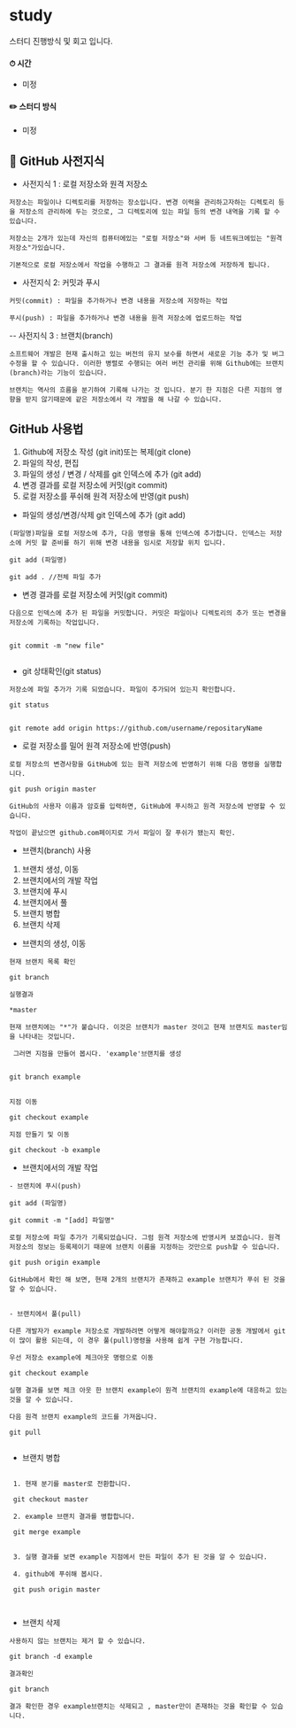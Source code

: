 # study

스터디 진행방식 및 회고 입니다.


#### ⏱ 시간

- 미정

#### ✏️ 스터디 방식

- 미정



## 📖  GitHub 사전지식

- 사전지식 1 : 로컬 저장소와 원격 저장소

```
저장소는 파일이나 디렉토리를 저장하는 장소입니다. 변경 이력을 관리하고자하는 디렉토리 등을 저장소의 관리하에 두는 것으로, 그 디렉토리에 있는 파일 등의 변경 내역을 기록 할 수 있습니다.

저장소는 2개가 있는데 자신의 컴퓨터에있는 "로컬 저장소"와 서버 등 네트워크에있는 "원격 저장소"가있습니다.

기본적으로 로컬 저장소에서 작업을 수행하고 그 결과를 원격 저장소에 저장하게 됩니다.

```

- 사전지식 2: 커밋과 푸시

```
커밋(commit) : 파일을 추가하거나 변경 내용을 저장소에 저장하는 작업

푸시(push) : 파일을 추가하거나 변경 내용을 원격 저장소에 업로드하는 작업

```

-- 사전지식 3 : 브랜치(branch)

```
소프트웨어 개발은 현재 출시하고 있는 버전의 유지 보수를 하면서 새로운 기능 추가 및 버그 수정을 할 수 있습니다. 이러한 병렬로 수행되는 여러 버전 관리를 위해 Github에는 브랜치(branch)라는 기능이 있습니다. 

브랜치는 역사의 흐름을 분기하여 기록해 나가는 것 입니다. 분기 한 지점은 다른 지점의 영향을 받지 않기때문에 같은 저장소에서 각 개발을 해 나갈 수 있습니다.

```

## GitHub 사용법

1. Github에 저장소 작성 (git init)또는 복제(git clone)
2. 파일의 작성, 편집
3. 파일의 생성 / 변경 / 삭제를 git 인덱스에 추가 (git add)
4. 변경 결과를 로컬 저장소에 커밋(git commit)
5. 로컬 저장소를 푸쉬해 원격 저장소에 반영(git push)

- 파일의 생성/변경/삭제 git 인덱스에 추가 (git add)

```
(파일명)파일을 로컬 저장소에 추가, 다음 명령을 통해 인덱스에 추가합니다. 인덱스는 저장소에 커밋 할 준비를 하기 위해 변경 내용을 임시로 저장할 위치 입니다.

git add (파일명)

git add . //전체 파일 추가
```

- 변경 결과를 로컬 저장소에 커밋(git commit)

```
다음으로 인덱스에 추가 된 파일을 커밋합니다. 커밋은 파일이나 디렉토리의 추가 또는 변경을 저장소에 기록하는 작업입니다.


git commit -m "new file"


```

- git 상태확인(git status)

```
저장소에 파일 추가가 기록 되었습니다. 파일이 추가되어 있는지 확인합니다.

git status

```

```

git remote add origin https://github.com/username/repositaryName

```

- 로컬 저장소를 밀어 원격 저장소에 반영(push)

```
로컬 저장소의 변경사항을 GitHub에 있는 원격 저장소에 반영하기 위해 다음 명령을 실행합니다.

git push origin master

GitHub의 사용자 이름과 암호를 입력하면, GitHub에 푸시하고 원격 저장소에 반영할 수 있습니다. 

작업이 끝났으면 github.com페이지로 가서 파일이 잘 푸쉬가 됐는지 확인.

```

- 브랜치(branch) 사용

1. 브랜치 생성, 이동
2. 브랜치에서의 개발 작업
3. 브랜치에 푸시
4. 브랜치에서 풀
5. 브랜치 병합
6. 브랜치 삭제

- 브랜치의 생성, 이동

```
현재 브랜치 목록 확인

git branch

실행결과

*master

현재 브랜치에는 "*"가 붙습니다. 이것은 브랜치가 master 것이고 현재 브랜치도 master임을 나타내는 것입니다.

 그러면 지점을 만들어 봅시다. 'example'브랜치를 생성


git branch example


지점 이동

git checkout example

지점 만들기 및 이동

git checkout -b example

```

- 브랜치에서의 개발 작업

```
- 브랜치에 푸시(push)

git add (파일명)

git commit -m "[add] 파일명"

로컬 저장소에 파일 추가가 기록되었습니다. 그럼 원격 저장소에 반영시켜 보겠습니다. 원격 저장소의 정보는 등록제이기 때문에 브랜치 이름을 지정하는 것만으로 push할 수 있습니다.

git push origin example

GitHub에서 확인 해 보면, 현재 2개의 브랜치가 존재하고 example 브랜치가 푸쉬 된 것을 알 수 있습니다.


- 브랜치에서 풀(pull)

다른 개발자가 example 저장소로 개발하려면 어떻게 해야할까요? 이러한 공동 개발에서 git이 많이 활용 되는데, 이 경우 풀(pull)명령을 사용해 쉽게 구현 가능합니다.

우선 저장소 example에 체크아웃 명령으로 이동

git checkout example

실행 결과를 보면 체크 아웃 한 브랜치 example이 원격 브랜치의 example에 대응하고 있는 것을 알 수 있습니다.

다음 원격 브랜치 example의 코드를 가져옵니다.

git pull


```

- 브랜치 병합

```
 
 1. 현재 분기를 master로 전환합니다.

 git checkout master

 2. example 브랜치 결과를 병합합니다.

 git merge example


 3. 실행 결과를 보면 example 지점에서 만든 파일이 추가 된 것을 알 수 있습니다.

 4. github에 푸쉬해 봅시다.

 git push origin master

 
```

- 브랜치 삭제

```
사용하지 않는 브랜치는 제거 할 수 있습니다.

git branch -d example

결과확인

git branch

결과 확인한 경우 example브랜치는 삭제되고 , master만이 존재하는 것을 확인할 수 있습니다.

```

